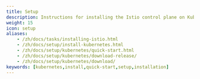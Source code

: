 ```yaml
---
title: Setup
description: Instructions for installing the Istio control plane on Kubernetes.
weight: 15
icon: setup
aliases:
    - /zh/docs/tasks/installing-istio.html
    - /zh/docs/setup/install-kubernetes.html
    - /zh/docs/setup/kubernetes/quick-start.html
    - /zh/docs/setup/kubernetes/download-release/
    - /zh/docs/setup/kubernetes/download/
keywords: [kubernetes,install,quick-start,setup,installation]
---
```

